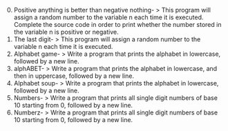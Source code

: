0. Positive anything is better than negative nothing- > This program will assign a random number to the variable n each time it is executed. Complete the source code in order to print whether the number stored in the variable n is positive or negative.
1. The last digit- > This program will assign a random number to the variable n each time it is executed.
2. Alphabet game- > Write a program that prints the alphabet in lowercase, followed by a new line.
3. alphABET- >  Write a program that prints the alphabet in lowercase, and then in uppercase, followed by a new line.
4. Alphabet soup- > Write a program that prints the alphabet in lowercase, followed by a new line.
5. Numbers- > Write a program that prints all single digit numbers of base 10 starting from 0, followed by a new line.
6. Numberz- > Write a program that prints all single digit numbers of base 10 starting from 0, followed by a new line.
